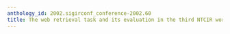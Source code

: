 ```yaml
---
anthology_id: 2002.sigirconf_conference-2002.60
title: The web retrieval task and its evaluation in the third NTCIR workshop
---
```

